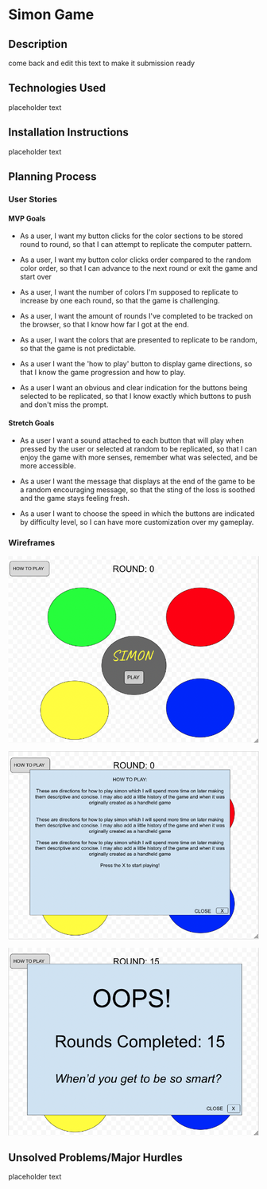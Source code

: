 # Simon Game

## Description

<!-- A browser-based game Simon game coded in JavaScript, HTML, and CSS. Simon is a memory based game in which 4 colors are indicated in a random order, then the player must remember the sequence, then press the same colored buttons in the same order as presented to advance to the next round. --> come back and edit this text to make it submission ready
<!-- embedded screenshot of the built out app  -->

## Technologies Used

placeholder text

## Installation Instructions

placeholder text

## Planning Process

### User Stories

#### MVP Goals

- As a user, I want my button clicks for the color sections to be stored round to round, so that I can attempt to replicate the computer pattern.

- As a user, I want my button color clicks order compared to the random color order, so that I can advance to the next round or exit the game and start over

- As a user, I want the number of colors I'm supposed to replicate to increase by one each round, so that the game is challenging.

- As a user, I want the amount of rounds I've completed to be tracked on the browser, so that I know how far I got at the end.

- As a user, I want the colors that are presented to replicate to be random, so that the game is not predictable.

- As a user I want the 'how to play' button to display game directions, so that I know the game progression and how to play.

- As a user I want an obvious and clear indication for the buttons being selected to be replicated, so that I know exactly which buttons to push and don't miss the prompt.

#### Stretch Goals

- As a user I want a sound attached to each button that will play when pressed by the user or selected at random to be replicated, so that I can enjoy the game with more senses, remember what was selected, and be more accessible.

- As a user I want the message that displays at the end of the game to be a random encouraging message, so that the sting of the loss is soothed and the game stays feeling fresh.

- As a user I want to choose the speed in which the buttons are indicated by difficulty level, so I can have more customization over my gameplay.

### Wireframes

![Simon Initial Screen](./assets/simon-wireframe-initial.png)

![Simon How To Play Modal](./assets/simon-wireframe-how-to-play.png)

![Simon Lose State](./assets/simon-wireframe-lose-state.png)

## Unsolved Problems/Major Hurdles

placeholder text
